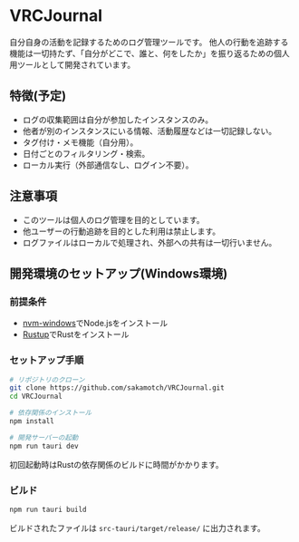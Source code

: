 # VRCJournal

自分自身の活動を記録するためのログ管理ツールです。
他人の行動を追跡する機能は一切持たず、「自分がどこで、誰と、何をしたか」を振り返るための個人用ツールとして開発されています。


## 特徴(予定)

- ログの収集範囲は自分が参加したインスタンスのみ。
- 他者が別のインスタンスにいる情報、活動履歴などは一切記録しない。
- タグ付け・メモ機能（自分用）。
- 日付ごとのフィルタリング・検索。
- ローカル実行（外部通信なし、ログイン不要）。


## 注意事項

- このツールは個人のログ管理を目的としています。
- 他ユーザーの行動追跡を目的とした利用は禁止します。
- ログファイルはローカルで処理され、外部への共有は一切行いません。


## 開発環境のセットアップ(Windows環境)

### 前提条件

- [nvm-windows](https://github.com/coreybutler/nvm-windows)でNode.jsをインストール
- [Rustup](https://rustup.rs/)でRustをインストール

### セットアップ手順

```bash
# リポジトリのクローン
git clone https://github.com/sakamotch/VRCJournal.git
cd VRCJournal

# 依存関係のインストール
npm install

# 開発サーバーの起動
npm run tauri dev
```

初回起動時はRustの依存関係のビルドに時間がかかります。

### ビルド

```bash
npm run tauri build
```

ビルドされたファイルは `src-tauri/target/release/` に出力されます。
